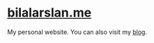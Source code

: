 # [bilalarslan.me](http://bilalarslan.me)

My personal website. You can also visit my [blog](http://bilalarslan.me/blog).